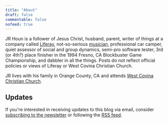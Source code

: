 ```yaml
---
title: "About"
draft: false
commentable: false
nofeed: true
---
```


JR Houn is a follower of Jesus Christ, husband, parent, writer of things at a company called [Liferay](https://www.liferay.com), not-so-serious [musician](https://www.youtube.com/whoisdallas), professional car camper, quiet assessor of social and group dynamics, semi-pro software tester, 3rd (or 4th?) place finisher in the 1994 Fresno, CA Blockbuster Game Championship, and dabbler in all the things. Posts do not reflect official policies or views of Liferay or West Covina Christian Church.

JR lives with his family in Orange County, CA and attends [West Covina Christian Church](https://www.westcovina.church).

## Updates

If you're interested in receiving updates to this blog via email, consider [subscribing to the newsletter](https://www.tinyletter.com/jrhoun) or following the [RSS feed](/index.xml).
